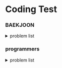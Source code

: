 # Coding Test

### BAEKJOON
<details>
<summary> problem list </summary>
<br/>

| problem number | Topic | search.. |
| --- | --- | --- |
| 10828 | 스택 | string, str.find(), vector, stoi() |
| 9093 | 단어 뒤집기 | istringstream, auto, algorithm: reverse, stack |
| 9012 | 괄호 | stack |
| 1874 | 스택수열 | stack |
| 1406 | 에디터 | list, list time complexity |
| 10845 | 큐 | deque |
| 1158 | 요세푸스 문제 | list.begin(),erase(), queue |
| 10866 | 덱 | deque |
| 17413 | 단어 뒤집기2 | string.find(),substr() |

</details>

### programmers
<details>
<summary> problem list </summary>


</details>